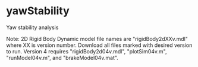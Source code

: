 # yawStability
Yaw stability analysis

Note: 2D Rigid Body Dynamic model file names are "rigidBody2dXXv.mdl" where XX is version number. Download all files marked with desired version to run. Version 4 requires "rigidBody2d04v.mdl", "plotSim04v.m", "runModel04v.m", and "brakeModel04v.mat".
